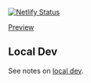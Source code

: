 [![Netlify Status](https://api.netlify.com/api/v1/badges/ef0441b4-e316-47ea-9961-e769a5c4407e/deploy-status)](https://app.netlify.com/sites/wai-evaluation-tools-list/deploys)

[Preview](https://wai-course-list.netlify.app/teach-advocate/course-list/)

## Local Dev

See notes on [local dev](https://github.com/w3c/wai-interactive-lists/blob/main/README.md).
